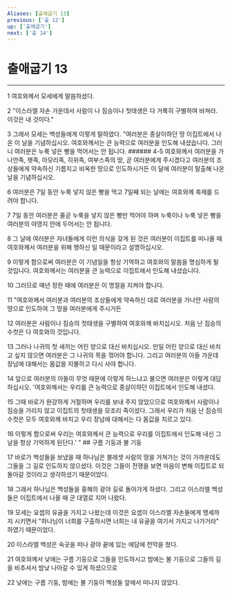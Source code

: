 ```yaml
---
Aliases: [출애굽기 13]
previous: ['출 12']
up: ['출애굽기']
next: ['출 14']
---
```

# 출애굽기 13

***


1 여호와께서 모세에게 말씀하셨다. 

2 "이스라엘 자손 가운데서 사람이 나 짐승이나 첫태생은 다 거룩히 구별하여 바쳐라. 이것은 내 것이다." 

3 그래서 모세는 백성들에게 이렇게 말하였다. "여러분은 종살이하던 땅 이집트에서 나온 이 날을 기념하십시오. 여호와께서는 큰 능력으로 여러분을 인도해 내셨습니다. 그러니 여러분은 누룩 넣은 빵을 먹어서는 안 됩니다. ###### 4-5 여호와께서 여러분을 가나안족, 헷족, 아모리족, 히위족, 여부스족의 땅, 곧 여러분에게 주시겠다고 여러분의 조상들에게 약속하신 기름지고 비옥한 땅으로 인도하시거든 이 달에 여러분이 탈출해 나온 날을 기념하십시오. 

6 여러분은 7일 동안 누룩 넣지 않은 빵을 먹고 7일째 되는 날에는 여호와께 축제를 드려야 합니다. 

7 7일 동안 여러분은 줄곧 누룩을 넣지 않은 빵만 먹어야 하며 누룩이나 누룩 넣은 빵을 여러분의 야영지 안에 두어서는 안 됩니다. 

8 그 날에 여러분은 자녀들에게 이런 의식을 갖게 된 것은 여러분이 이집트를 떠나올 때 여호와께서 여러분을 위해 행하신 일 때문이라고 설명하십시오. 

9 이렇게 함으로써 여러분은 이 기념일을 항상 기억하고 여호와의 말씀을 명심하게 될 것입니다. 여호와께서는 여러분을 큰 능력으로 이집트에서 인도해 내셨습니다. 

10 그러므로 매년 정한 때에 여러분은 이 명절을 지켜야 합니다. 

11 "여호와께서 여러분과 여러분의 조상들에게 약속하신 대로 여러분을 가나안 사람의 땅으로 인도하여 그 땅을 여러분에게 주시거든 

12 여러분은 사람이나 짐승의 첫태생을 구별하여 여호와께 바치십시오. 처음 난 짐승의 수컷은 다 여호와의 것입니다. 

13 그러나 나귀의 첫 새끼는 어린 양으로 대신 바치십시오. 만일 어린 양으로 대신 바치고 싶지 않으면 여러분은 그 나귀의 목을 꺾어야 합니다. 그리고 여러분의 아들 가운데 장남에 대해서는 몸값을 지불하고 다시 사야 합니다. 

14 앞으로 여러분의 아들이 무엇 때문에 이렇게 하느냐고 물으면 여러분은 이렇게 대답하십시오. '여호와께서는 우리를 큰 능력으로 종살이하던 이집트에서 인도해 내셨다. 

15 그때 바로가 완강하게 거절하며 우리를 보내 주지 않았으므로 여호와께서 사람이나 짐승을 가리지 않고 이집트의 첫태생을 모조리 죽이셨다. 그래서 우리가 처음 난 짐승의 수컷은 모두 여호와께 바치고 우리 장남에 대해서는 다 몸값을 치르고 있다. 

16 이렇게 함으로써 우리는 여호와께서 큰 능력으로 우리를 이집트에서 인도해 내신 그 날을 항상 기억하게 된단다.' " ## 구름 기둥과 불 기둥 

17 바로가 백성들을 보냈을 때 하나님은 블레셋 사람의 땅을 거쳐가는 것이 가까운데도 그들을 그 길로 인도하지 않으셨다. 이것은 그들이 전쟁을 보면 마음이 변해 이집트로 되돌아갈 것이라고 생각하셨기 때문이었다. 

18 그래서 하나님은 백성들을 홍해의 광야 길로 돌아가게 하셨다. 그리고 이스라엘 백성들은 이집트에서 나올 때 군 대열로 지어 나왔다. 

19 모세는 요셉의 유골을 가지고 나왔는데 이것은 요셉이 이스라엘 자손들에게 맹세까지 시키면서 "하나님이 너희를 구출하시면 너희는 내 유골을 여기서 가지고 나가거라" 하였기 때문이었다. 

20 이스라엘 백성은 숙곳을 떠나 광야 끝에 있는 에담에 천막을 쳤다. 

21 여호와께서 낮에는 구름 기둥으로 그들을 인도하시고 밤에는 불 기둥으로 그들의 길을 비추셔서 밤낮 나아갈 수 있게 하셨으므로 

22 낮에는 구름 기둥, 밤에는 불 기둥이 백성들 앞에서 떠나지 않았다.
